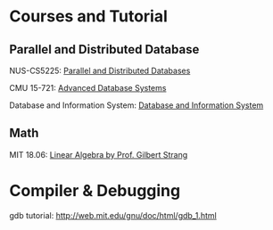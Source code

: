 # Courses and Tutorial
## Parallel and Distributed Database
NUS-CS5225: [Parallel and Distributed Databases](http://www.comp.nus.edu.sg/~cs5225/)

CMU 15-721: [Advanced Database Systems](http://15721.courses.cs.cmu.edu/spring2018/schedule.html)

Database and Information System: [Database and Information System](http://www.inf.fu-berlin.de/lehre/SS10/DBS-TA/material.html)
## Math
MIT 18.06: [Linear Algebra by Prof. Gilbert Strang](https://ocw.mit.edu/courses/mathematics/18-06-linear-algebra-spring-2010/video-lectures/)

# Compiler & Debugging
gdb tutorial: http://web.mit.edu/gnu/doc/html/gdb_1.html
